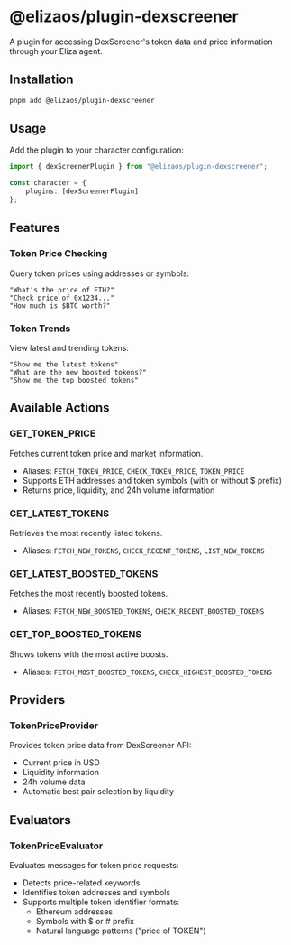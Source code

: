 # @elizaos/plugin-dexscreener

A plugin for accessing DexScreener's token data and price information through your Eliza agent.

## Installation

```bash
pnpm add @elizaos/plugin-dexscreener
```

## Usage

Add the plugin to your character configuration:

```typescript
import { dexScreenerPlugin } from "@elizaos/plugin-dexscreener";

const character = {
    plugins: [dexScreenerPlugin]
};
```

## Features

### Token Price Checking
Query token prices using addresses or symbols:
```plaintext
"What's the price of ETH?"
"Check price of 0x1234..."
"How much is $BTC worth?"
```

### Token Trends
View latest and trending tokens:
```plaintext
"Show me the latest tokens"
"What are the new boosted tokens?"
"Show me the top boosted tokens"
```

## Available Actions

### GET_TOKEN_PRICE
Fetches current token price and market information.
- Aliases: `FETCH_TOKEN_PRICE`, `CHECK_TOKEN_PRICE`, `TOKEN_PRICE`
- Supports ETH addresses and token symbols (with or without $ prefix)
- Returns price, liquidity, and 24h volume information

### GET_LATEST_TOKENS
Retrieves the most recently listed tokens.
- Aliases: `FETCH_NEW_TOKENS`, `CHECK_RECENT_TOKENS`, `LIST_NEW_TOKENS`

### GET_LATEST_BOOSTED_TOKENS
Fetches the most recently boosted tokens.
- Aliases: `FETCH_NEW_BOOSTED_TOKENS`, `CHECK_RECENT_BOOSTED_TOKENS`

### GET_TOP_BOOSTED_TOKENS
Shows tokens with the most active boosts.
- Aliases: `FETCH_MOST_BOOSTED_TOKENS`, `CHECK_HIGHEST_BOOSTED_TOKENS`

## Providers

### TokenPriceProvider
Provides token price data from DexScreener API:
- Current price in USD
- Liquidity information
- 24h volume data
- Automatic best pair selection by liquidity

## Evaluators

### TokenPriceEvaluator
Evaluates messages for token price requests:
- Detects price-related keywords
- Identifies token addresses and symbols
- Supports multiple token identifier formats:
  - Ethereum addresses
  - Symbols with $ or # prefix
  - Natural language patterns ("price of TOKEN")
